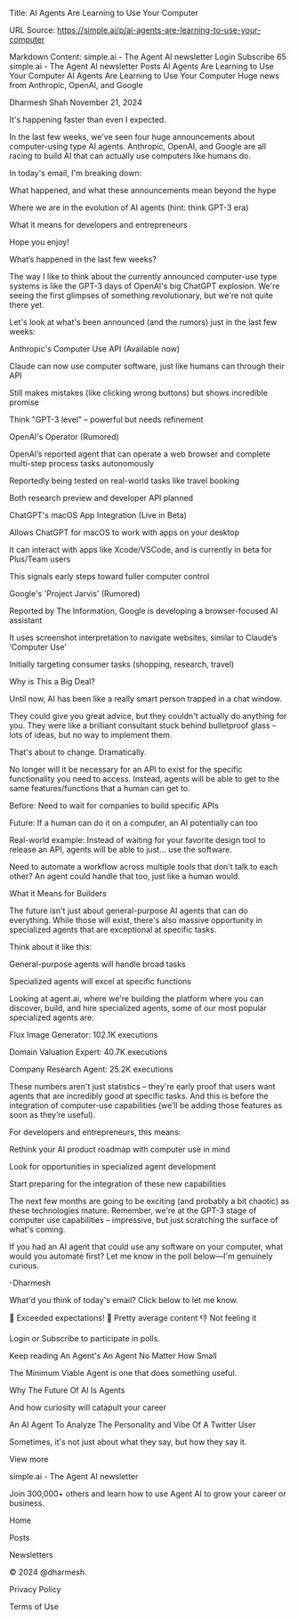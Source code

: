 Title: AI Agents Are Learning to Use Your Computer

URL Source: https://simple.ai/p/ai-agents-are-learning-to-use-your-computer

Markdown Content:
simple.ai - The Agent AI newsletter
Login
Subscribe
65
simple.ai - The Agent AI newsletter
Posts
AI Agents Are Learning to Use Your Computer
AI Agents Are Learning to Use Your Computer
Huge news from Anthropic, OpenAI, and Google

Dharmesh Shah
November 21, 2024

It's happening faster than even I expected.

In the last few weeks, we've seen four huge announcements about computer-using type AI agents. Anthropic, OpenAI, and Google are all racing to build AI that can actually use computers like humans do.

In today's email, I'm breaking down:

What happened, and what these announcements mean beyond the hype

Where we are in the evolution of AI agents (hint: think GPT-3 era)

What it means for developers and entrepreneurs

Hope you enjoy!

What’s happened in the last few weeks?

The way I like to think about the currently announced computer-use type systems is like the GPT-3 days of OpenAI's big ChatGPT explosion. We're seeing the first glimpses of something revolutionary, but we're not quite there yet.

Let's look at what's been announced (and the rumors) just in the last few weeks:

Anthropic's Computer Use API (Available now)

	

Claude can now use computer software, just like humans can through their API

Still makes mistakes (like clicking wrong buttons) but shows incredible promise

Think "GPT-3 level" – powerful but needs refinement

OpenAI's Operator (Rumored)

	

OpenAI’s reported agent that can operate a web browser and complete multi-step process tasks autonomously

Reportedly being tested on real-world tasks like travel booking

Both research preview and developer API planned

ChatGPT's macOS App Integration (Live in Beta)

	

Allows ChatGPT for macOS to work with apps on your desktop

It can interact with apps like Xcode/VSCode, and is currently in beta for Plus/Team users

This signals early steps toward fuller computer control

Google's 'Project Jarvis' (Rumored)

	

Reported by The Information, Google is developing a browser-focused AI assistant

It uses screenshot interpretation to navigate websites, similar to Claude’s ‘Computer Use’

Initially targeting consumer tasks (shopping, research, travel)

Why is This a Big Deal?

Until now, AI has been like a really smart person trapped in a chat window.

They could give you great advice, but they couldn't actually do anything for you. They were like a brilliant consultant stuck behind bulletproof glass – lots of ideas, but no way to implement them.

That's about to change. Dramatically.

No longer will it be necessary for an API to exist for the specific functionality you need to access. Instead, agents will be able to get to the same features/functions that a human can get to.

Before: Need to wait for companies to build specific APIs

Future: If a human can do it on a computer, an AI potentially can too

Real-world example: Instead of waiting for your favorite design tool to release an API, agents will be able to just... use the software.

Need to automate a workflow across multiple tools that don't talk to each other? An agent could handle that too, just like a human would.

What it Means for Builders

The future isn't just about general-purpose AI agents that can do everything. While those will exist, there's also massive opportunity in specialized agents that are exceptional at specific tasks.

Think about it like this:

General-purpose agents will handle broad tasks

Specialized agents will excel at specific functions

Looking at agent.ai, where we're building the platform where you can discover, build, and hire specialized agents, some of our most popular specialized agents are:

Flux Image Generator: 102.1K executions

Domain Valuation Expert: 40.7K executions

Company Research Agent: 25.2K executions

These numbers aren't just statistics – they're early proof that users want agents that are incredibly good at specific tasks. And this is before the integration of computer-use capabilities (we’ll be adding those features as soon as they’re useful).

For developers and entrepreneurs, this means:

Rethink your AI product roadmap with computer use in mind

Look for opportunities in specialized agent development

Start preparing for the integration of these new capabilities

The next few months are going to be exciting (and probably a bit chaotic) as these technologies mature. Remember, we're at the GPT-3 stage of computer use capabilities – impressive, but just scratching the surface of what's coming.

If you had an AI agent that could use any software on your computer, what would you automate first? Let me know in the poll below—I'm genuinely curious.

-Dharmesh

What'd you think of today's email?
Click below to let me know.


🤩 Exceeded expectations!
🤔 Pretty average content
👎 Not feeling it



Login or Subscribe to participate in polls.

Keep reading
An Agent's An Agent No Matter How Small

The Minimum Viable Agent is one that does something useful.

Why The Future Of AI Is Agents

And how curiosity will catapult your career

An AI Agent To Analyze The Personality and Vibe Of A Twitter User

Sometimes, it's not just about what they say, but how they say it.

View more

simple.ai - The Agent AI newsletter

Join 300,000+ others and learn how to use Agent AI to grow your career or business.

Home

Posts

Newsletters

© 2024 @dharmesh.

Privacy Policy

Terms of Use

